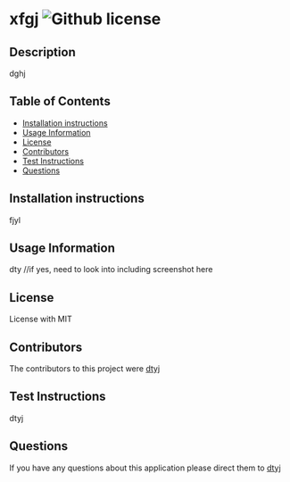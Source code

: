 # xfgj ![Github license](https://img.shields.io/github/license/dtyj/xfgj)

## Description
dghj

## Table of Contents
- [Installation instructions](##Installation-instructions)
- [Usage Information](##Usage-Information)
- [License](##License)
- [Contributors](##Contributors)
- [Test Instructions](##Test-instructions)
- [Questions](##Questions)
  
## Installation instructions
fjyl
  
## Usage Information
dty
//if yes, need to look into including screenshot here

## License
License with MIT

## Contributors
The contributors to this project were [dtyj](github.com/dtyj)

## Test Instructions
dtyj

## Questions
If you have any questions about this application please direct them to [dtyj](dtyj)